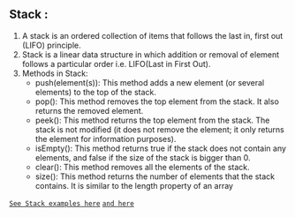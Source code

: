## Stack : 

1. A stack is an ordered collection of items that follows the last in, first out (LIFO) principle.
2. Stack is a linear data structure in which addition or removal of element follows a particular order i.e. LIFO(Last in First Out).
3. Methods in Stack:
   * push(element(s)): This method adds a new element (or several elements) to the top of the stack.
   * pop(): This method removes the top element from the stack. It also returns the removed element.
   * peek(): This method returns the top element from the stack. The stack is not modified (it does not remove the element; it only returns the element for information purposes).
   * isEmpty(): This method returns true if the stack does not contain any elements, and false if the size of the stack is bigger than 0.
   * clear(): This method removes all the elements of the stack.
   * size(): This method returns the number of elements that the stack contains. It is similar to the length property of an array

[`See Stack examples here`](../src/stack/stack-array.js) [`and here`](../src/stack/stack.js)